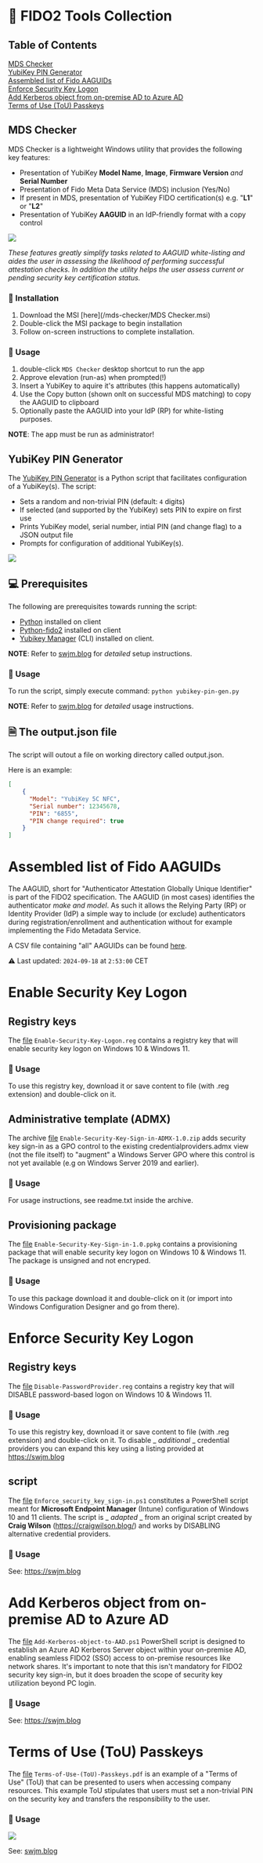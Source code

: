 # 🧰 FIDO2 Tools Collection

## Table of Contents
[MDS Checker](#mds-checker)  
[YubiKey PIN Generator](#yubikey-pin-generator)  
[Assembled list of Fido AAGUIDs ](#assembled-list-of-fido-aaguids)  
[Enforce Security Key Logon](#enforce-security-key-logon)  
[Add Kerberos object from on-premise AD to Azure AD](#add-kerberos-object-from-on-premise-ad-to-azure-ad)  
[Terms of Use (ToU) Passkeys](#terms-of-use-tou-passkeys)  


## MDS Checker
MDS Checker is a lightweight Windows utility that provides the following key features:

- Presentation of YubiKey **Model Name**, **Image**, **Firmware Version** _and_ **Serial Number**
- Presentation of Fido Meta Data Service (MDS) inclusion (Yes/No)
- If present in MDS, presentation of YubiKey FIDO certification(s) e.g. "**L1**" or "**L2**"
- Presentation of YubiKey **AAGUID** in an IdP-friendly format with a copy control


![](/images/mds-checker.png)

_These features greatly simplify tasks related to AAGUID white-listing and aides the user in assessing the likelihood of performing successful attestation checks.
In addition the utility helps the user assess current or pending security key certification status._

### 💾 Installation
1. Download the MSI [here](/mds-checker/MDS Checker.msi)
2. Double-click the MSI package to begin installation
3. Follow on-screen instructions to complete installation.

### 📖 Usage
1. double-click ```MDS Checker``` desktop shortcut to run the app
2. Approve elevation (run-as) when prompted(!)
3. Insert a YubiKey to aquire it's attributes (this happens automatically)
4. Use the Copy button (shown onlt on successful MDS matching) to copy the AAGUID to clipboard
5. Optionally paste the AAGUID into your IdP (RP) for white-listing purposes.

**NOTE**: The app must be run as administrator!


## YubiKey PIN Generator
The [YubiKey PIN Generator](/yubikey-pin-gen.py) is a Python script that facilitates configuration of a YubiKey(s). The script:

- Sets a random and non-trivial PIN (default: ```4``` digits)
- If selected (and supported by the YubiKey) sets PIN to expire on first use
- Prints YubiKey model, serial number, intial PIN (and change flag) to a JSON output file
- Prompts for configuration of additional YubiKey(s).
  
![](/images/yubikey-pin-gen.gif)

## 💻 Prerequisites
The following are prerequisites towards running the script:

- [Python](https://www.python.org/downloads/) installed on client
- [Python-fido2](https://github.com/Yubico/python-fido2) installed on client
- [Yubikey Manager](https://github.com/Yubico/yubikey-manager) (CLI) installed on client. 

**NOTE**: Refer to [swjm.blog](https://swjm.blog) for _detailed_ setup instructions.

### 📖 Usage
To run the script, simply execute command: `python yubikey-pin-gen.py`

**NOTE**: Refer to [swjm.blog](https://swjm.blog) for _detailed_ usage instructions.

## 🗎 The output.json file
The script will outout a file on working directory called output.json. 

Here is an example: 

```json
[
    {
      "Model": "YubiKey 5C NFC",
      "Serial number": 12345678,
      "PIN": "6855",
      "PIN change required": true
    }
]
```

# Assembled list of Fido AAGUIDs 
The AAGUID, short for "Authenticator Attestation Globally Unique Identifier" is part of the FIDO2 specification. The AAGUID (in most cases) identifies the authenticator _make and model_. As such it allows the Relying Party (RP) or Identity Provider (IdP) a simple way to include (or exclude) authenticators during registration/enrollment and authentication without for example implementing the Fido Metadata Service. 

A CSV file containing "all" AAGUIDs can be found [here](https://github.com/JMarkstrom/fido/blob/main/FIDO2-AAGUIDs.csv).

⚠️ Last updated: ```2024-09-18``` at ```2:53:00``` CET 

# Enable Security Key Logon

## Registry keys
The [file](https://github.com/JMarkstrom/fido/blob/main/Enable-Security-Key-Logon.reg) `Enable-Security-Key-Logon.reg` contains a registry key that will enable security key logon on Windows 10 & Windows 11.

### 📖 Usage
To use this registry key, download it or save content to file (with .reg extension) and double-click on it.

## Administrative template (ADMX)
The archive [file](https://github.com/JMarkstrom/fido/blob/main/Enable-Security-Key-Sign-in-ADMX-1.0.zip) `Enable-Security-Key-Sign-in-ADMX-1.0.zip` adds security key sign-in as a GPO control to the existing credentialproviders.admx view (not the file itself) to "augment" a Windows Server GPO where this control is not yet available (e.g on Windows Server 2019 and earlier).

### 📖 Usage
For usage instructions, see readme.txt inside the archive.

## Provisioning package
The [file](https://github.com/JMarkstrom/fido/raw/main/Enable-Security-Key-Sign-in-1.0.ppkg) `Enable-Security-Key-Sign-in-1.0.ppkg` contains a provisioning package that will enable security key logon on Windows 10 & Windows 11. The package is unsigned and not encryped.

### 📖 Usage
To use this package download it and double-click on it (or import into Windows Configuration Designer and go from there).

# Enforce Security Key Logon

## Registry keys
The [file](https://github.com/JMarkstrom/fido/blob/main/Disable-PasswordProvider.reg) `Disable-PasswordProvider.reg` contains a registry key that will DISABLE password-based logon on Windows 10 & Windows 11.

### 📖 Usage
To use this registry key, download it or save content to file (with .reg extension) and double-click on it.
To disable _ _additional_ _ credential providers you can expand this key using a listing provided at https://swjm.blog

## script
The [file](https://github.com/JMarkstrom/fido/blob/main/Enforce_security_key_sign-in.ps1) `Enforce_security_key_sign-in.ps1` constitutes a PowerShell script meant for **Microsoft Endpoint Manager** (Intune) configuration of Windows 10 and 11 clients. The script is _ _adapted_ _ from an original script created by **Craig Wilson** (https://craigwilson.blog/) and works by DISABLING alternative credential providers.

### 📖 Usage
See: https://swjm.blog


# Add Kerberos object from on-premise AD to Azure AD           
The [file](https://github.com/JMarkstrom/fido/blob/main/Add-Kerberos-object-to-AAD.ps1) `Add-Kerberos-object-to-AAD.ps1` PowerShell script is designed to establish an Azure AD Kerberos Server object within your on-premise AD, enabling seamless FIDO2 (SSO) access to on-premise resources like network shares. It's important to note that this isn't mandatory for FIDO2 security key sign-in, but it does broaden the scope of security key utilization beyond PC login.

### 📖 Usage
See: https://swjm.blog

# Terms of Use (ToU) Passkeys
The [file](https://github.com/JMarkstrom/fido/blob/main/Terms-of-Use-(ToU)-Passkeys.pdf) `Terms-of-Use-(ToU)-Passkeys.pdf` is an example of a "Terms of Use" (ToU) that can be presented to users when accessing company resources. This example ToU stipulates that users must set a non-trivial PIN on the security key and transfers the responsibility to the user. 

### 📖 Usage

![](/images/ToU.gif)

See: [swjm.blog](https://swjm.blog/implementing-a-fido2-terms-of-use-tou-for-microsoft-entra-637dcb5ca142)

